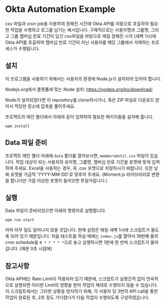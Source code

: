# Okta Automation Example

csv 파일과 cron job을 이용하여 정해진 시간에 Okta API를 자동으로 호출하여 필요한 작업을 수행하고 로그를 남기는 예시입니다. 구체적으로는 사용자명과 그룹명, 그리고 그룹 멤버십 만료 기간이 담긴 csv파일을 바탕으로 매일 정해진 시각 (새벽 1시)에 Okta API를 호출하여 멤버십 만료 기간이 지난 사용자를 해당 그룹에서 삭제하는 프로세스가 수행됩니다.

## 설치

이 프로그램을 사용하기 위해서는 사용자의 환경에 Node.js가 설치되어 있어야 합니다.

Nodejs.org에서 플랫폼에 맞는 Node 설치: https://nodejs.org/ko/download/

Node가 설치되었다면 이 repository를 clone하시거나, 혹은 ZIP 파일로 다운로드 받아서 적당한 장소에 압축을 풀어주세요.

프로젝트의 메인 폴더에서 아래와 같이 입력하여 필요한 패키지들을 설치해 줍니다.

```
npm install
```

## Data 파일 준비

프로젝트 메인 폴더 아래에 `data` 폴더를 열어보시면, `membersUntil.csv` 파일이 있습니다. 작업 대상이 되는 사용자의 유저명, 그룹명, 멤버십 만료 기간을 포맷에 맞게 입력하여 주세요. Excel을 사용하는 경우, 꼭 .csv 포맷으로 저장하시기 바랍니다. 또한 날짜 포맷을 가급적 'YYYY-MM-DD'로 맞추어 주세요. (Moment.js 라이브러리로 변환을 합니다만 가끔 이상한 포맷이 들어오면 투덜거립니다.)

## 실행

Data 파일이 준비되었으면 아래의 명령어로 실행합니다.

```
npm run start
```

아마 아무 일도 일어나지 않을 것입니다. 현재 설정은 매일 새벽 1시에 스크립트가 돌도록 되어 있기 때문입니다. 처음 테스트를 하실 때에는 `index.js`를 열어서 18번째 줄의 cron schedule을 `0 * * * * *`으로 놓고 실행하시면 1분에 한 번씩 스크립트가 돌아갑니다. (매분 0초 시점에)

## 참고사항

Okta API에는 Rate Limit이 적용되어 있기 때문에, 스크립트가 실행간격 없이 연속적으로 실행되면 이러한 Limit의 영향을 받아 작업이 제대로 수행되지 않을 수 있습니다. 이 스크립트에서는 그러한 상황을 방지하기 위해, 각 사용자 당 3번의 API call을 통한 작업이 완료된 후, 2초 정도 기다렸다가 다음 작업이 수행되도록 구성하였습니다.
